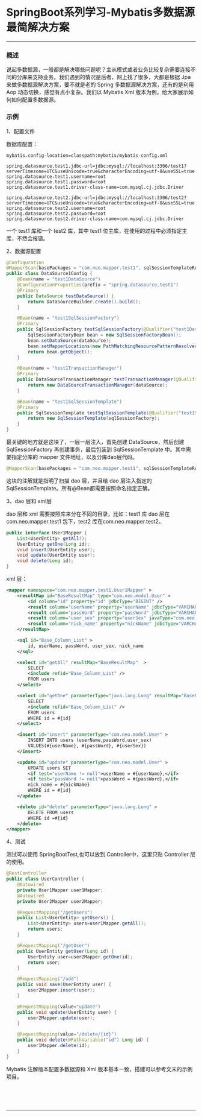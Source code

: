 # SpringBoot系列学习-Mybatis多数据源最简解决方案

---

### 概述

说起多数据源，一般都是解决哪些问题呢？主从模式或者业务比较复杂需要连接不同的分库来支持业务。我们遇到的情况是后者，网上找了很多，大都是根据 Jpa 来做多数据源解决方案，要不就是老的 Spring 多数据源解决方案，还有的是利用 Aop 动态切换，感觉有点小复杂。我们以 Mybatis Xml 版本为例，给大家展示如何如何配置多数据源。

### 示例

1、配置文件

数据库配置：

~~~plaintext
mybatis.config-location=classpath:mybatis/mybatis-config.xml

spring.datasource.test1.jdbc-url=jdbc:mysql://localhost:3306/test1?serverTimezone=UTC&useUnicode=true&characterEncoding=utf-8&useSSL=true
spring.datasource.test1.username=root
spring.datasource.test1.password=root
spring.datasource.test1.driver-class-name=com.mysql.cj.jdbc.Driver

spring.datasource.test2.jdbc-url=jdbc:mysql://localhost:3306/test2?serverTimezone=UTC&useUnicode=true&characterEncoding=utf-8&useSSL=true
spring.datasource.test2.username=root
spring.datasource.test2.password=root
spring.datasource.test2.driver-class-name=com.mysql.cj.jdbc.Driver
~~~

一个 test1 库和一个 test2 库，其中 test1 位主库，在使用的过程中必须指定主库，不然会报错。

2、数据源配置

~~~java
@Configuration
@MapperScan(basePackages = "com.neo.mapper.test1", sqlSessionTemplateRef  = "test1SqlSessionTemplate")
public class DataSource1Config {
	@Bean(name = "test1DataSource")
	@ConfigurationProperties(prefix = "spring.datasource.test1")
	@Primary
	public DataSource testDataSource() {
		return DataSourceBuilder.create().build();
	}

	@Bean(name = "test1SqlSessionFactory")
	@Primary
	public SqlSessionFactory testSqlSessionFactory(@Qualifier("test1DataSource") DataSource dataSource) throws Exception {
		SqlSessionFactoryBean bean = new SqlSessionFactoryBean();
		bean.setDataSource(dataSource);
		bean.setMapperLocations(new PathMatchingResourcePatternResolver().getResources("classpath:mybatis/mapper/test1/*.xml"));
		return bean.getObject();
	}

	@Bean(name = "test1TransactionManager")
	@Primary
	public DataSourceTransactionManager testTransactionManager(@Qualifier("test1DataSource") DataSource dataSource) {
		return new DataSourceTransactionManager(dataSource);
	}

	@Bean(name = "test1SqlSessionTemplate")
	@Primary
	public SqlSessionTemplate testSqlSessionTemplate(@Qualifier("test1SqlSessionFactory") SqlSessionFactory sqlSessionFactory) throws Exception {
		return new SqlSessionTemplate(sqlSessionFactory);
	}
}
~~~

最关键的地方就是这块了，一层一层注入，首先创建 DataSource，然后创建 SqlSessionFactory 再创建事务，最后包装到 SqlSessionTemplate 中。其中需要指定分库的 mapper 文件地址，以及分库dao层代码。

~~~java
@MapperScan(basePackages = "com.neo.mapper.test1", sqlSessionTemplateRef  = "test1SqlSessionTemplate")
~~~

这块的注解就是指明了扫描 dao 层，并且给 dao 层注入指定的 SqlSessionTemplate。所有@Bean都需要按照命名指定正确。

3、dao 层和 xml层

dao 层和 xml 需要按照库来分在不同的目录，比如：test1 库 dao 层在 com.neo.mapper.test1 包下，test2 库在com.neo.mapper.test2。

~~~java
public interface User1Mapper {
	List<UserEntity> getAll();
	UserEntity getOne(Long id);
	void insert(UserEntity user);
	void update(UserEntity user);
	void delete(Long id);
}
~~~

xml 层：

~~~xml
<mapper namespace="com.neo.mapper.test1.User1Mapper" >
	<resultMap id="BaseResultMap" type="com.neo.model.User" >
		<id column="id" property="id" jdbcType="BIGINT" />
		<result column="userName" property="userName" jdbcType="VARCHAR" />
		<result column="passWord" property="passWord" jdbcType="VARCHAR" />
		<result column="user_sex" property="userSex" javaType="com.neo.enums.UserSexEnum"/>
		<result column="nick_name" property="nickName" jdbcType="VARCHAR" />
	</resultMap>

	<sql id="Base_Column_List" >
		id, userName, passWord, user_sex, nick_name
	</sql>

	<select id="getAll" resultMap="BaseResultMap"  >
		SELECT 
		<include refid="Base_Column_List" />
		FROM users
	</select>

	<select id="getOne" parameterType="java.lang.Long" resultMap="BaseResultMap" >
		SELECT 
		<include refid="Base_Column_List" />
		FROM users
		WHERE id = #{id}
	</select>

	<insert id="insert" parameterType="com.neo.model.User" >
		INSERT INTO users (userName,passWord,user_sex) 
		VALUES(#{userName}, #{passWord}, #{userSex})
	</insert>

	<update id="update" parameterType="com.neo.model.User" >
		UPDATE users SET 
		<if test="userName != null">userName = #{userName},</if>
		<if test="passWord != null">passWord = #{passWord},</if>
		nick_name = #{nickName}
		WHERE id = #{id}
	</update>

	<delete id="delete" parameterType="java.lang.Long" >
		DELETE FROM users 
		WHERE id =#{id}
	</delete>
</mapper>
~~~

4、测试

测试可以使用 SpringBootTest,也可以放到 Controller中，这里只贴 Controller 层的使用。

~~~java
@RestController
public class UserController {
	@Autowired
	private User1Mapper user1Mapper;
	@Autowired
	private User2Mapper user2Mapper;

	@RequestMapping("/getUsers")
	public List<UserEntity> getUsers() {
		List<UserEntity> users=user1Mapper.getAll();
		return users;
	}

	@RequestMapping("/getUser")
	public UserEntity getUser(Long id) {
		UserEntity user=user2Mapper.getOne(id);
		return user;
	}

	@RequestMapping("/add")
	public void save(UserEntity user) {
		user2Mapper.insert(user);
	}

	@RequestMapping(value="update")
	public void update(UserEntity user) {
		user2Mapper.update(user);
	}

	@RequestMapping(value="/delete/{id}")
	public void delete(@PathVariable("id") Long id) {
		user1Mapper.delete(id);
	}
}
~~~

Mybatis 注解版本配置多数据源和 Xml 版本基本一致，搭建可以参考文末的示例项目。



<br/><br/><br/>

---

